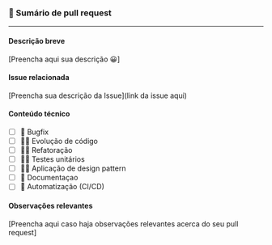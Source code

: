 ### 👾 Sumário de pull request
----------- 
#### Descrição breve
[Preencha aqui sua descrição 😀]

#### Issue relacionada
[Preencha sua descrição da Issue](link da issue aqui)

#### Conteúdo técnico
- [ ] 🐞 Bugfix
- [ ] 🐱‍🏍 Evolução de código
- [ ] 🐱‍🐉 Refatoração
- [ ] 🐱‍🚀 Testes unitários
- [ ] 🐱‍👤 Aplicação de design pattern
- [ ] 📄 Documentaçao
- [ ] 🤖 Automatização (CI/CD)

#### Observações relevantes
[Preencha aqui caso haja observações relevantes acerca do seu pull request]

